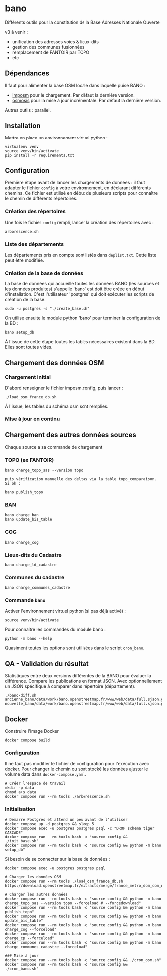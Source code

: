 bano
====

Différents outils pour la constitution de la Base Adresses Nationale Ouverte

v3 à venir :
- unification des adresses voies & lieux-dits
- gestion des communes fusionnées
- remplacement de FANTOIR par TOPO
- etc

## Dépendances

Il faut pour alimenter la base OSM locale dans laquelle puise BANO :
* [imposm](https://github.com/omniscale/imposm3) pour le chargement. Par défaut la dernière version.
* [osmosis](https://github.com/openstreetmap/osmosis) pour la mise à jour incrémentale. Par défaut la dernière version.

Autres outils : parallel.

## Installation

Mettre en place un environnement virtuel python :
```
virtualenv venv
source venv/bin/activate
pip install -r requirements.txt
```

## Configuration

Première étape avant de lancer les chargements de données : il faut adapter le fichier `config` à votre environnement, en déclarant différents chemins. Ce fichier est utilisé en début de plusieurs scripts pour connaître le chemin de différents répertoires.

### Création des répertoires
Une fois le fichier `config` rempli, lancer la création des répertoires avec :
```
arborescence.sh
```

### Liste des départements

Les départements pris en compte sont listés dans `deplist.txt`. Cette liste peut être modifiée.

### Création de la base de données

La base de données qui accueille toutes les données BANO (les sources et les données produites) s'appelle 'bano' est doit être créée en début d'installation. C'est l'utilisateur 'postgres' qui doit exécuter les scripts de création de la base.

```
sudo -u postgres -s "./create_base.sh"
```
On utilise ensuite le module python 'bano' pour terminer la configuration de la BD :
```
bano setup_db
```
À l'issue de cette étape toutes les tables nécessaires existent dans la BD. Elles sont toutes vides.

## Chargement des données OSM
### Chargement initial
D'abord renseigner le fichier imposm.config, puis lancer :
```
./load_osm_france_db.sh
```
À l'issue, les tables du schéma osm sont remplies.

### Mise à jour en continu

## Chargement des autres données sources
Chaque source a sa commande de chargement
### TOPO (ex FANTOIR)
```
bano charge_topo_sas --version topo

puis vérification manuelle des deltas via la table topo_comparaison. Si ok :

bano publish_topo
```
### BAN
```
bano charge_ban
bano update_bis_table
```
### COG
```
bano charge_cog
```
### Lieux-dits du Cadastre
```
bano charge_ld_cadastre
```
### Communes du cadastre
```
bano charge_communes_cadastre
```

### Commande `bano`

Activer l'environnement virtuel python (si pas déjà activé) :
```
source venv/bin/activate
```

Pour connaître les commandes du module bano :
```
python -m bano --help
```

Quasiment toutes les options sont utilisées dans le script `cron_bano`.

## QA - Validation du résultat

Statistiques entre deux versions différentes de la BANO pour évaluer la différence.
Compare les publications en format JSON. Avec optionnellement un JSON spécifique à comparer dans répertoire (département).

```
./bano-diff.sh ancienne_bano/data/work/bano.openstreetmap.fr/www/web/data/full.sjson.gz nouvelle_bano/data/work/bano.openstreetmap.fr/www/web/data/full.sjson.gz
```

## Docker

Construire l'image Docker
```
docker compose build
```

### Configuration
Il ne faut pas modifier le fichier de configuration pour l'exécution avec docker. Pour changer le chemin ou sont stocké les données ajuster le volume data dans `docker-compose.yaml`.

```
# Créer l'espace de travail
mkdir -p data
chmod a+s data
docker compose run --rm tools ./arborescence.sh
```

### Initialisation
```
# Démarre Postgres et attend un peu avant de l'utiliser
docker compose up -d postgres && sleep 5
docker compose exec -u postgres postgres psql -c "DROP schema tiger CASCADE"
docker compose run --rm tools bash -c "source config && ./init_base.sh"
docker compose run --rm tools bash -c "source config && python -m bano setup_db"
```

Si besoin de se connecter sur la base de données :
```
docker compose exec -u postgres postgres psql
```

```
# Charger les données OSM
docker compose run --rm tools ./load_osm_france_db.sh https://download.openstreetmap.fr/extracts/merge/france_metro_dom_com_nc.osm.pbf

# Charger les autres données
docker compose run --rm tools bash -c "source config && python -m bano charge_topo_sas --version topo --forceload # --forcedownload"
docker compose run --rm tools bash -c "source config && python -m bano publish_topo"
docker compose run --rm tools bash -c "source config && python -m bano update_bis_table"
docker compose run --rm tools bash -c "source config && python -m bano charge_cog --forceload"
docker compose run --rm tools bash -c "source config && python -m bano charge_cp --forceload"
docker compose run --rm tools bash -c "source config && python -m bano charge_communes_cadastre --forceload"

### Mise à jour
docker compose run --rm tools bash -c "source config && ./cron_osm.sh"
docker compose run --rm tools bash -c "source config && ./cron_bano.sh"
```
